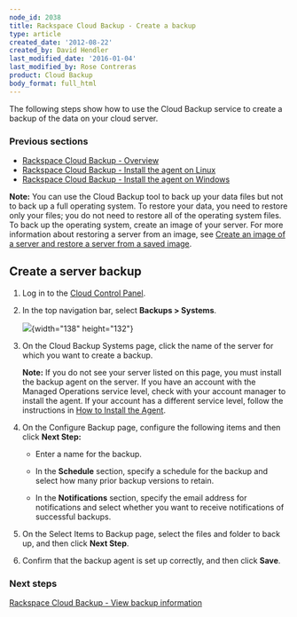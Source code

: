 ```yaml
---
node_id: 2038
title: Rackspace Cloud Backup - Create a backup
type: article
created_date: '2012-08-22'
created_by: David Hendler
last_modified_date: '2016-01-04'
last_modified_by: Rose Contreras
product: Cloud Backup
body_format: full_html
---
```


The following steps show how to use the Cloud Backup service to create a
backup of the data on your cloud server.

### Previous sections

-   [Rackspace Cloud Backup -
    Overview](/howto/rackspace-cloud-backup-overview)
-   [Rackspace Cloud Backup - Install the agent on
    Linux](/howto/rackspace-cloud-backup-install-the-agent-on-linux)
-   [Rackspace Cloud Backup - Install the agent on
    Windows](/howto/rackspace-cloud-backup-install-the-agent-on-windows)

**Note:** You can use the Cloud Backup tool to back up your data files
but not to back up a full operating system. To restore your data, you
need to restore only your files; you do not need to restore all of the
operating system files. To back up the operating system, create an image
of your server. For more information about restoring a server from an
image, see [Create an image of a server and restore a server from a
saved
image](/howto/create-an-image-of-a-server-and-restore-a-server-from-a-saved-image).

Create a server backup
----------------------

1.  Log in to the [Cloud Control
    Panel](https://mycloud.rackspace.com/).

2.  In the top navigation bar, select **Backups &gt; Systems**.

    ![](https://8026b2e3760e2433679c-fffceaebb8c6ee053c935e8915a3fbe7.ssl.cf2.rackcdn.com/field/image/2038-1_0.png){width="138"
    height="132"}

3.  On the Cloud Backup Systems page, click the name of the server for
    which you want to create a backup.

    **Note:** If you do not see your server listed on this page, you
    must install the backup agent on the server. If you have an account
    with the Managed Operations service level, check with your account
    manager to install the agent. If your account has a different
    service level, follow the instructions in [How to Install the
    Agent](/howto/rackspace-cloud-backup-install-the-agent-on-linux).

4.  On the Configure Backup page, configure the following items and then
    click **Next Step:**

    -   Enter a name for the backup.

    -   In the **Schedule** section, specify a schedule for the backup
        and select how many prior backup versions to retain.

    -   In the **Notifications** section, specify the email address for
        notifications and select whether you want to receive
        notifications of successful backups.


5.  On the Select Items to Backup page, select the files and folder to
    back up, and then click **Next Step**.

6.  Confirm that the backup agent is set up correctly, and then click
    **Save**.


### Next steps

[Rackspace Cloud Backup - View backup
information](/howto/rackspace-cloud-backup-view-backup-information)

